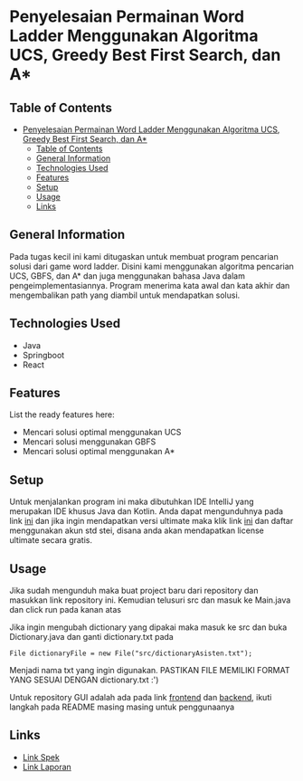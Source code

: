 # Penyelesaian Permainan Word Ladder Menggunakan Algoritma UCS, Greedy Best First Search, dan A*

## Table of Contents
- [Penyelesaian Permainan Word Ladder Menggunakan Algoritma UCS, Greedy Best First Search, dan A\*](#penyelesaian-permainan-word-ladder-menggunakan-algoritma-ucs-greedy-best-first-search-dan-a)
  - [Table of Contents](#table-of-contents)
  - [General Information](#general-information)
  - [Technologies Used](#technologies-used)
  - [Features](#features)
  - [Setup](#setup)
  - [Usage](#usage)
  - [Links](#links)
<!-- * [License](#license) -->


## General Information
Pada tugas kecil ini kami ditugaskan untuk membuat program pencarian solusi dari game word ladder. Disini kami menggunakan algoritma pencarian UCS, GBFS, dan A* dan juga menggunakan bahasa Java dalam pengeimplementasiannya. Program menerima kata awal dan kata akhir dan mengembalikan path yang diambil untuk mendapatkan solusi.


## Technologies Used
- Java
- Springboot
- React


## Features
List the ready features here:
- Mencari solusi optimal menggunakan UCS
- Mencari solusi menggunakan GBFS
- Mencari solusi optimal menggunakan A*

## Setup
Untuk menjalankan program ini maka dibutuhkan IDE IntelliJ yang merupakan IDE khusus Java dan Kotlin. Anda dapat mengunduhnya pada link [ini](https://www.jetbrains.com/idea/download/?section=mac) dan jika ingin mendapatkan versi ultimate maka klik link [ini](https://www.jetbrains.com/community/education/#students) dan daftar menggunakan akun std stei, disana anda akan mendapatkan license ultimate secara gratis.


## Usage
Jika sudah mengunduh maka buat project baru dari repository dan masukkan link repository ini. Kemudian telusuri src dan masuk ke Main.java dan click run pada kanan atas

Jika ingin mengubah dictionary yang dipakai maka masuk ke src dan buka Dictionary.java dan ganti dictionary.txt pada
```shell
File dictionaryFile = new File("src/dictionaryAsisten.txt");
```
Menjadi nama txt yang ingin digunakan. PASTIKAN FILE MEMILIKI FORMAT YANG SESUAI DENGAN dictionary.txt :')


Untuk repository GUI adalah ada pada link [frontend](https://github.com/riyorax/Tucil3_13522061FE) dan [backend](https://github.com/riyorax/Tucil3_13522061BE), ikuti langkah pada README masing masing untuk penggunaanya


## Links
- [Link Spek](https://docs.google.com/document/d/1TUvKn-vPXhLsxga8K7mjSUbYnInHp2TSRtGFWlngwYk/edit)
- [Link Laporan](https://docs.google.com/document/d/1-sLCyWsWPvsNpP2iUOl8SdsGduytEipTyRx4QoV2p88/edit?usp=sharing)
